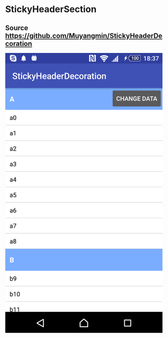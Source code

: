 # StickyHeaderSection

## Source https://github.com/Muyangmin/StickyHeaderDecoration
<img src="https://github.com/dinhtho/StickyHeaderSection/blob/master/image.png" width="500"/>